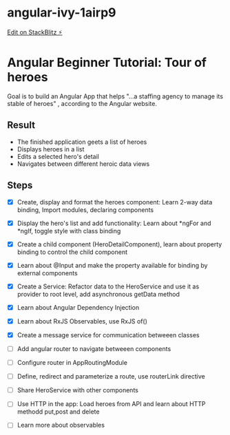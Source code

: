 # angular-ivy-1airp9

[Edit on StackBlitz ⚡️](https://stackblitz.com/edit/angular-ivy-1airp9)

# Angular Beginner Tutorial: Tour of heroes

Goal is to build an Angular App that helps "...a staffing agency to manage its stable of heroes" , according to the Angular website. 

## Result

* The finished application geets a list of heroes
* Displays heroes in a list
* Edits a selected hero's detail
* Navigates between different heroic data views

## Steps
- [x] Create, display and format the heroes component: Learn 2-way data binding, Import modules, declaring components
- [x] Display the hero's list and add functionality: Learn about *ngFor and *ngIf, toggle style with class binding
- [x] Create a child component (HeroDetailComponent), learn about property binding to control the child component
- [x] Learn about @Input and make the property available for binding by external components
- [x] Create a Service: Refactor data to the HeroService and use it as provider to root level, add asynchronous getData method 
- [x] Learn about Angular Dependency Injection
- [x] Learn about RxJS Observables, use RxJS of()
- [x] Create a message service for communication betweeen classes
- [ ] Add angular router to navigate betweeen components
- [ ] Configure router in AppRoutingModule
- [ ] Define, redirect and parameterize a route, use routerLink directive
- [ ] Share HeroService with other components
- [ ] Use HTTP in the app: Load heroes from API and learn about HTTP methodd put,post and delete
- [ ] Learn more about observables




